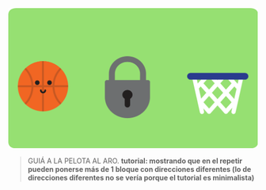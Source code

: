 <div class="mu-kindergarten-context-image-slides">
  <img src="https://raw.githubusercontent.com/MumukiProject/mumuki-guia-gobstones-primeros-programas-kinder-2/master/assets/escena_basquet_candado_1607028334481.svg" alt="La pelota va al are salteando el candado" class="active">
</div>

<gs-toolbox toolbox-url="https://gobstones.runners.mumuki.io/assets/toolbox/kindergarten-2-to-4.xml"></gs-toolbox>

<gs-attire attire-url="https://raw.githubusercontent.com/MumukiProject/mumuki-guia-gobstones-primeros-programas-kinder/master/assets/attires/config_1604610873423.json"></gs-attire>

> GUIÁ A LA PELOTA AL ARO. **tutorial: mostrando que en el repetir pueden ponerse más de 1 bloque con direcciones diferentes (lo de direcciones diferentes no se vería porque el tutorial es minimalista)** 